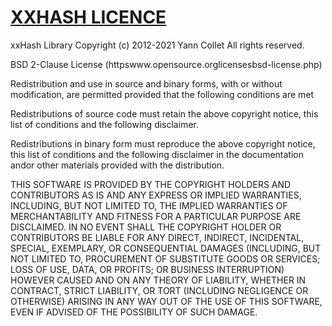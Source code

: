 # <u>**XXHASH LICENCE**</u>
xxHash Library
Copyright (c) 2012-2021 Yann Collet
All rights reserved.

BSD 2-Clause License (httpswww.opensource.orglicensesbsd-license.php)

Redistribution and use in source and binary forms, with or without modification,
are permitted provided that the following conditions are met

 Redistributions of source code must retain the above copyright notice, this
  list of conditions and the following disclaimer.

 Redistributions in binary form must reproduce the above copyright notice, this
  list of conditions and the following disclaimer in the documentation andor
  other materials provided with the distribution.

THIS SOFTWARE IS PROVIDED BY THE COPYRIGHT HOLDERS AND CONTRIBUTORS AS IS AND
ANY EXPRESS OR IMPLIED WARRANTIES, INCLUDING, BUT NOT LIMITED TO, THE IMPLIED
WARRANTIES OF MERCHANTABILITY AND FITNESS FOR A PARTICULAR PURPOSE ARE
DISCLAIMED. IN NO EVENT SHALL THE COPYRIGHT HOLDER OR CONTRIBUTORS BE LIABLE FOR
ANY DIRECT, INDIRECT, INCIDENTAL, SPECIAL, EXEMPLARY, OR CONSEQUENTIAL DAMAGES
(INCLUDING, BUT NOT LIMITED TO, PROCUREMENT OF SUBSTITUTE GOODS OR SERVICES;
LOSS OF USE, DATA, OR PROFITS; OR BUSINESS INTERRUPTION) HOWEVER CAUSED AND ON
ANY THEORY OF LIABILITY, WHETHER IN CONTRACT, STRICT LIABILITY, OR TORT
(INCLUDING NEGLIGENCE OR OTHERWISE) ARISING IN ANY WAY OUT OF THE USE OF THIS
SOFTWARE, EVEN IF ADVISED OF THE POSSIBILITY OF SUCH DAMAGE.

